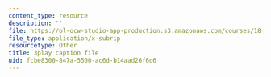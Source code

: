 ```yaml
---
content_type: resource
description: ''
file: https://ol-ocw-studio-app-production.s3.amazonaws.com/courses/18-217-graph-theory-and-additive-combinatorics-fall-2019/fcbe8300847a5500ac6db14aad26f6d6_50oEJs-HZHQ.vtt
file_type: application/x-subrip
resourcetype: Other
title: 3play caption file
uid: fcbe8300-847a-5500-ac6d-b14aad26f6d6
---
```

